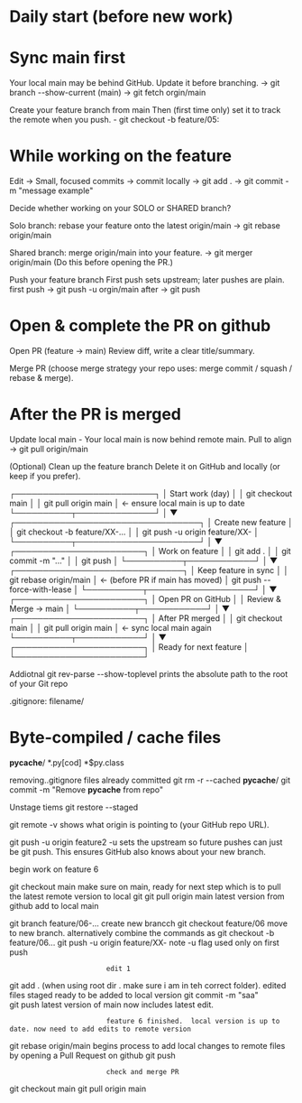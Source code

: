 # Daily start (before new work)

# Sync main first
Your local main may be behind GitHub. Update it before branching. -> git branch --show-current (main) -> git fetch orgin/main

Create your feature branch from main
Then (first time only) set it to track the remote when you push. - git checkout -b feature/05:


# While working on the feature

Edit → Small, focused commits → commit locally -> git add . -> git commit -m "message example"


Decide whether working on your SOLO or SHARED branch?

Solo branch: rebase your feature onto the latest origin/main -> git rebase origin/main

Shared branch: merge origin/main into your feature. -> git merger origin/main
(Do this before opening the PR.)

Push your feature branch
First push sets upstream; later pushes are plain.
first push -> git push -u orgin/main
after -> git push



# Open & complete the PR on github

Open PR (feature → main)
Review diff, write a clear title/summary.

Merge PR (choose merge strategy your repo uses: merge commit / squash / rebase & merge).

# After the PR is merged

Update local main -
Your local main is now behind remote main. Pull to align -> git pull origin/main

(Optional) Clean up the feature branch
Delete it on GitHub and locally (or keep if you prefer).


 ┌─────────────────────────┐
 │ Start work (day)        │
 │   git checkout main     │
 │   git pull origin main  │   ← ensure local main is up to date
 └──────────┬──────────────┘
            │
            ▼
┌─────────────────────────────────┐
 │ Create new feature              │
 │   git checkout -b feature/XX-...  │
 │   git push -u origin feature/XX-  │
 └──────────┬──────────────────────┘
            │
            ▼
 ┌───────────────────────┐
 │ Work on feature       │
 │   git add .             │
 │   git commit -m "..."   │
 │   git push              │
 └──────────┬────────────┘
            │
            ▼
 ┌──────────────────────────────┐
 │ Keep feature in sync        │
    │   git rebase origin/main      │   ← (before PR if main has moved)
 │   git push --force-with-lease │
 └──────────┬───────────────────┘
            │
            ▼
 ┌───────────────────────┐
 │ Open PR on GitHub      │
 │ Review & Merge → main  │
 └──────────┬────────────┘
            │
            ▼
 ┌───────────────────────┐
 │ After PR merged        │
 │   git checkout main       │
 │   git pull origin main    │  ← sync local main again
 └──────────┬────────────┘
            │
            ▼
 ┌───────────────────────┐
 │ Ready for next feature │
 └───────────────────────┘


 Addiotnal 
 git rev-parse --show-toplevel          prints the absolute path to the root of your Git repo


.gitignore:
filename/
# Byte-compiled / cache files
__pycache__/
*.py[cod]
*$py.class

removing..gitignore files already committed
git rm -r --cached __pycache__/
git commit -m "Remove __pycache__ from repo"

Unstage tiems
git restore --staged <filepath or folder name>


git remote -v           shows what origin is pointing to (your GitHub repo URL).

git push -u origin feature2         -u sets the upstream so future pushes can just be git push. This ensures GitHub also knows about your new branch.




begin work on feature 6


git checkout main           make sure on main, ready for next step which is to pull the latest remote version to local git
git pull origin main        latest version from github add to local main

git branch feature/06-...   create new brancch
git checkout feature/06     move to new branch. alternatively combine the commands as git checkout -b feature/06...
git push -u origin feature/XX-    note -u flag used only on first push

                            edit 1
git add .                   (when using root dir . make sure i am in teh correct folder).  edited files staged ready to be added to local version
git commit -m "saa"         
git push                    latest version of main now includes latest edit. 

                            feature 6 finished.  local version is up to date. now need to add edits to remote version
git rebase origin/main      begins process to add local changes to remote files by opening a Pull Request on github
git push

                            check and merge PR

git checkout main
git pull origin main
